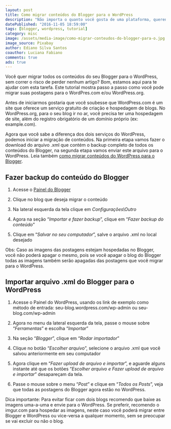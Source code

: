 ```yaml
---
layout: post
title: Como migrar conteúdos do Blogger para o WordPress
description: "Não importa o quanto você gosta de uma plataforma, querendo ou não um dia você vai pensar em migrar o seu blog, se hoje for esse dia, veja como você pode fazer todos os procedimentos de migração do Blogger para o WordPress."
datePublished: "2016-11-05 18:59:00"
tags: [blogger, wordpress, tutorial]
category: misc
image: /assets/media-image/como-migrar-conteudos-do-blogger-para-o.jpg
image_source: Pixabay
author: Ediano Silva Santos
coauthor: Luciana Fabiano
comments: true
ads: true
---
```


Você quer migrar todos os conteúdos do seu Blogger para o WordPress, sem correr o risco de perder nenhum artigo? Bom, estamos aqui para te ajudar com esta tarefa. Este tutorial mostra passo a passo como você pode migrar suas postagens para o WordPres.com e/ou WordPress.org.

Antes de iniciarmos gostaria que você soubesse que WordPress.com é um site que oferece um serviço gratuito de criação e hospedagem de blogs. No WordPress.org, para o seu blog ir no ar, você precisa ter uma hospedagem de site, além do registro obrigatório de um domínio próprio (ex: example.com).

Agora que você sabe a diferença dos dois serviços do WordPress, podemos iniciar a migração de conteúdos. Na primeira etapa vamos fazer o download do arquivo .xml que contém o backup completo de todos os conteúdos do Blogger, na segunda etapa vamos enviar este arquivo para o WordPress. Leia também <a href="http://www.insideblock.com/blog/como-migrar-conteudos-do-wordpress-para.html" target="_blank">como migrar conteúdos do WordPress para o Blogger</a>.

## Fazer backup do conteúdo do Blogger
1. Acesse o <a href="https://www.blogger.com/home" target="_blank" rel="noopener">Painel do Blogger</a>

2. Clique no blog que deseja migrar o conteúdo

3. Na lateral esquerda da tela clique em *Configurações\Outro*

4. Agora na seção “*Importar e fazer backup*”, clique em “*Fazer backup do conteúdo*”

5. Clique em “*Salvar no seu computador*”, salve o arquivo .xml no local desejado

Obs: Caso as imagens das postagens estejam hospedadas no Blogger, você não poderá apagar o mesmo, pois se você apagar o blog do Blogger todas as imagens também serão apagadas das postagens que você migrar para o WordPress.

## Importar arquivo .xml do Blogger para o WordPress
1. Acesse o Painel do WordPress, usando os link de exemplo como método de entrada: seu-blog.wordpress.com/wp-admin ou seu-blog.com/wp-admin

2. Agora no menu da lateral esquerda da tela, passe o mouse sobre “*Ferramentas*” e escolha “*Importar*”

3. Na seção “*Blogger*”, clique em “*Rodar importador*”

4. Clique no botão “*Escolher arquivo*”, selecione o arquivo .xml que você salvou anteriormente em seu computador

5. Agora clique em “*Fazer upload de arquivo e importar*”, e aguarde alguns instante até que os botões “*Escolher arquivo e Fazer upload de arquivo e importar*” desapareçam da tela.

6. Passe o mouse sobre o menu “*Post*” e clique em “*Todos os Posts*”, veja que todas as postagens do Blogger agora estão no WordPress.

Dica importante: Para evitar ficar com dois blogs recomendo que baixe as imagens uma-a-uma e envie para o WordPress. Se preferir, recomendo o imgur.com para hospedar as imagens, neste caso você poderá migrar entre Blogger e WordPress ou vice-versa a qualquer momento, sem se preocupar se vai excluir ou não o blog.